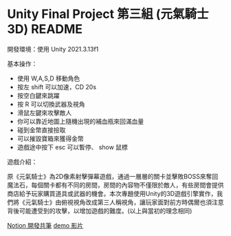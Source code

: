 # Unity Final Project 第三組 (元氣騎士3D) README

開發環境：使用 Unity 2021.3.13f1

基本操作：

- 使用 W,A,S,D 移動角色
- 按左 shift 可以加速，CD 20s
- 按空白鍵來跳躍
- 按 R 可以切換武器及視角
- 滑鼠左鍵來攻擊敵人
- 你可以靠近地圖上隨機出現的補血瓶來回滿血量
- 碰到金幣直接撿取
- 可以摧毀寶箱來獲得金幣
- 遊戲途中按下 esc 可以暫停、 show 鼠標

遊戲介紹：

原《元氣騎士》為2D像素射擊彈幕遊戲，通過一層層的關卡並擊敗BOSS來奪回魔法石，每個關卡都有不同的房間，房間的內容物不僅限於敵人，有些房間會提供商店給予玩家購買道具或武器的機會。本次專題使用Unity的3D遊戲引擎實作，我們將《元氣騎士》由俯視視角改成第三人稱視角，讓玩家面對前方時偶爾也須注意背後可能遭受到的攻擊，以增加遊戲的難度。(以上與當初的理念相同)

[Notion 開發共筆](https://yenslife.notion.site/Unity-Final-Project-3D-90e6311f8e1848539ee0fcae3456897c)
[demo 影片](https://youtu.be/PS5veVcD0jY?si=ugRtVtIQaMKq_3lw)
